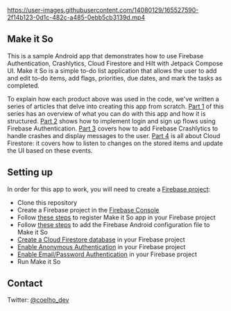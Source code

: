 

https://user-images.githubusercontent.com/14080129/165527590-2f14b123-0d1c-482c-a485-0ebb5cb3139d.mp4

## Make it So

This is a sample Android app that demonstrates how to use Firebase Authentication, Crashlytics, Cloud Firestore and Hilt with Jetpack Compose UI. Make it So is a simple to-do list application that allows the user to add and edit to-do items, add flags, priorities, due dates, and mark the tasks as completed.

To explain how each product above was used in the code, we've written a series of articles that delve into creating this app from scratch. [Part 1](https://firebase.blog/posts/2022/04/building-an-app-android-jetpack-compose-firebase) of this series has an overview of what you can do with this app and how it is structured. [Part 2](https://firebase.blog/posts/2022/05/adding-firebase-auth-to-jetpack-compose-app) shows how to implement login and sign up flows using Firebase Authentication. [Part 3](https://firebase.blog/posts/2022/06/adding-crashlytics-to-jetpack-compose-app) covers how to add Firebase Crashlytics to handle crashes and display messages to the user. [Part 4](https://firebase.blog/posts/2022/07/adding-cloud-firestore-to-jetpack-compose-app) is all about Cloud Firestore: it covers how to listen to changes on the stored items and update the UI based on these events.

## Setting up

In order for this app to work, you will need to create a [Firebase project](https://firebase.google.com/):

* Clone this repository
* Create a Firebase project in the [Firebase Console](https://console.firebase.google.com/)
* Follow [these steps](https://firebase.google.com/docs/android/setup#register-app) to register Make it So app in your Firebase project
* Follow [these steps](https://firebase.google.com/docs/android/setup#add-config-file) to add the Firebase Android configuration file to Make it So
* [Create a Cloud Firestore database](https://firebase.google.com/docs/firestore/quickstart#create) in your Firebase project
* [Enable Anonymous Authentication](https://firebase.google.com/docs/auth/android/anonymous-auth#before-you-begin) in your Firebase project
* [Enable Email/Password Authentication](https://firebase.google.com/docs/auth/android/password-auth#before_you_begin) in your Firebase project
* Run Make it So

## Contact

Twitter: [@coelho_dev](https://twitter.com/coelho_dev)
